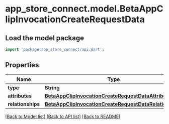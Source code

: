 # app_store_connect.model.BetaAppClipInvocationCreateRequestData

## Load the model package
```dart
import 'package:app_store_connect/api.dart';
```

## Properties
Name | Type | Description | Notes
------------ | ------------- | ------------- | -------------
**type** | **String** |  | 
**attributes** | [**BetaAppClipInvocationCreateRequestDataAttributes**](BetaAppClipInvocationCreateRequestDataAttributes.md) |  | 
**relationships** | [**BetaAppClipInvocationCreateRequestDataRelationships**](BetaAppClipInvocationCreateRequestDataRelationships.md) |  | 

[[Back to Model list]](../README.md#documentation-for-models) [[Back to API list]](../README.md#documentation-for-api-endpoints) [[Back to README]](../README.md)


